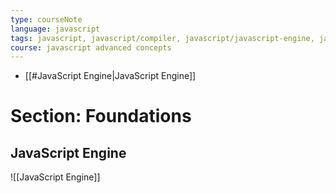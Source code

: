 ```yaml
---
type: courseNote
language: javascript
tags: javascript, javascript/compiler, javascript/javascript-engine, javascript/interpreter
course: javascript advanced concepts
---
```



- [[#JavaScript Engine|JavaScript Engine]]



# Section:  Foundations



## JavaScript Engine

![[JavaScript Engine]]


